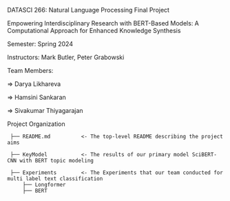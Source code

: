 
DATASCI 266: Natural Language Processing Final Project 

Empowering Interdisciplinary Research with  BERT-Based Models: A Computational Approach for Enhanced Knowledge Synthesis

Semester: Spring 2024 

Instructors: Mark Butler, Peter Grabowski

Team Members:

  => Darya Likhareva
  
  => Hamsini Sankaran
  
  => Sivakumar Thiyagarajan

 Project Organization
 
     ├── README.md          <- The top-level README describing the project aims
 
     ├── KeyModel           <- The results of our primary model SciBERT-CNN with BERT topic modeling
 
     ├── Experiments        <- The Experiments that our team conducted for multi label text classification  
         ├── Longformer
         ├── BERT
